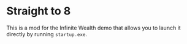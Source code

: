 # Straight to 8

This is a mod for the Infinite Wealth demo that allows you to launch it directly by running `startup.exe`.
